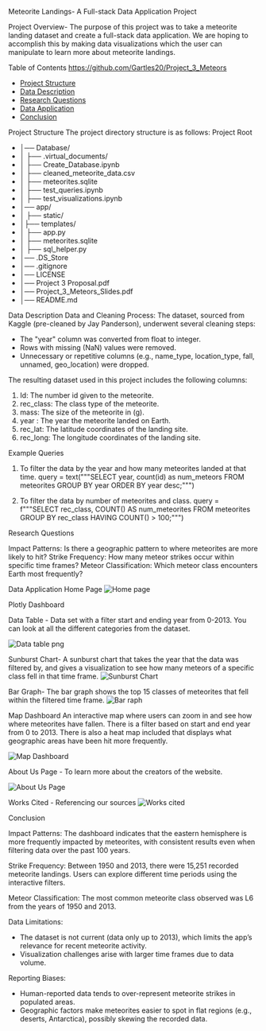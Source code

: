Meteorite Landings- A Full-stack Data Application Project

Project Overview-
  The purpose of this project was to take a meteorite landing dataset and create a full-stack data application. We are hoping to accomplish this by making data      visualizations which the user can manipulate to learn more about meteorite landings.
   
 Table of Contents
 https://github.com/Gartles20/Project_3_Meteors
 
 - [Project Structure](#project-structure)
 - [Data Description](#data-description)
 - [Research Questions](#research-questions)
 - [Data Application](#data-application)
 - [Conclusion](#conclusion)
 
 Project Structure
 The project directory structure is as follows:
 Project Root
 - │── Database/
 -  │ ├── .virtual_documents/
 - │ ├── Create_Database.ipynb
 - │ ├── cleaned_meteorite_data.csv
 - │ ├── meteorites.sqlite
 - │ ├── test_queries.ipynb
 - │ ├── test_visualizations.ipynb
 - │── app/
 - │ ├── static/
 - │├── templates/
 - │ ├── app.py
 - │ ├── meteorites.sqlite
 - │ ├── sql_helper.py
 - │── .DS_Store
 - │── .gitignore
 - │── LICENSE
 - │── Project 3 Proposal.pdf
 - │── Project_3_Meteors_Slides.pdf
 - │── README.md
 
Data Description
 Data and Cleaning Process:
 The dataset, sourced from Kaggle (pre-cleaned by Jay Panderson), underwent several cleaning
 steps:
 
   - The "year" column was converted from float to integer.
   - Rows with missing (NaN) values were removed.
   - Unnecessary or repetitive columns (e.g., name_type, location_type, fall, unnamed,
     geo_location) were dropped.
   
 The resulting dataset used in this project includes the following columns:
 1. Id: The number id given to the meteorite.
 2. rec_class: The class type of the meteorite.
 3. mass: The size of the meteorite in (g).
 4. year : The year the meteorite landed on Earth.
 5. rec_lat: The latitude coordinates of the landing site.
 6. rec_long: The longitude coordinates of the landing site.
    
 Example Queries
 1. To filter the data by the year and how many meteorites landed at that time.
       query = text("""SELECT
               year,
               count(id) as num_meteors
               FROM
               meteorites
               GROUP BY
               year
               ORDER BY
               year desc;""")
                         
 2. To filter the data by number of meteorites and class.
      query = f"""SELECT
              rec_class,
              COUNT() AS num_meteorites
              FROM meteorites
              GROUP BY rec_class
              HAVING COUNT() > 100;""")
    
 Research Questions
 
 Impact Patterns: Is there a geographic pattern to where meteorites are more likely to hit?
 Strike Frequency: How many meteor strikes occur within specific time frames?
 Meteor Classification: Which meteor class encounters Earth most frequently?
 
 Data Application
 Home Page
  ![Home page](https://github.com/user-attachments/assets/0eb3d474-a577-4207-8685-7918bdeeabf6)

 Plotly Dashboard
 
 Data Table -
  Data set with a filter start and ending year from 0-2013. You can look at all the different
   categories from the dataset.
 
 ![Data table png](https://github.com/user-attachments/assets/ef890c51-c464-4ee6-9786-448f20cd4968)

 Sunburst Chart-
   A sunburst chart that takes the year that the data was filtered by, and gives a visualization to
   see how many meteors of a specific class fell in that time frame.
![Sunburst Chart](https://github.com/user-attachments/assets/e94b25e7-fb59-4a3a-b23f-39a64c4e1d4c)

 Bar Graph- The bar graph shows the top 15 classes of meteorites that fell within the filtered time frame.
![Bar raph](https://github.com/user-attachments/assets/cfc6b5ff-c2f8-47d0-aa42-116a7df43b39)

Map Dashboard
 An interactive map where users can zoom in and see how where meteorites have fallen. There
 is a filter based on start and end year from 0 to 2013. There is also a heat map included that
 displays what geographic areas have been hit more frequently.

![Map Dashboard](https://github.com/user-attachments/assets/dd354820-bd91-41ca-81e1-f47ccdfad3e7)

About Us Page - To learn more about the creators of the website.

![About Us Page](https://github.com/user-attachments/assets/73d9c079-fcc3-4aa9-9bf3-9bbb64927b99)

 Works Cited - Referencing our sources
![Works cited](https://github.com/user-attachments/assets/d31522ea-10a9-4b39-903f-adb522dcebbc)

 Conclusion
 
 Impact Patterns: 
       The dashboard indicates that the eastern hemisphere is more frequently
       impacted by meteorites, with consistent results even when filtering data over the past 100
       years.
 
 Strike Frequency: 
       Between 1950 and 2013, there were 15,251 recorded meteorite landings. Users can explore different time periods using the interactive filters.
 
 Meteor Classification: 
      The most common meteorite class observed was L6 from the years of 1950 and 2013.
      
 Data Limitations:
 - The dataset is not current (data only up to 2013), which limits the app’s relevance for
 recent meteorite activity.
 - Visualization challenges arise with larger time frames due to data volume.
 
 Reporting Biases:
 - Human-reported data tends to over-represent meteorite strikes in populated areas.
 - Geographic factors make meteorites easier to spot in flat regions (e.g., deserts,
 Antarctica), possibly skewing the recorded data.
